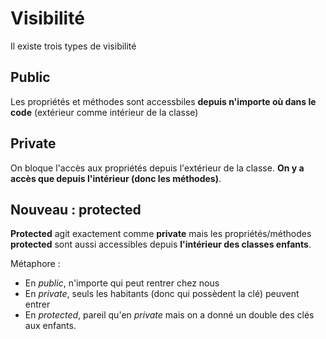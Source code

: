 # Visibilité

Il existe trois types de visibilité 

## Public

Les propriétés et méthodes sont accessbiles **depuis n'importe où dans le code** (extérieur comme intérieur de la classe)

## Private

On bloque l'accès aux propriétés depuis l'extérieur de la classe. **On y a accès que depuis l'intérieur (donc les méthodes)**.

## Nouveau : protected

**Protected** agit exactement comme **private** mais les propriétés/méthodes **protected** sont aussi accessibles depuis **l'intérieur des classes enfants**.


Métaphore : 

- En *public*, n'importe qui peut rentrer chez nous
- En *private*, seuls les habitants (donc qui possèdent la clé) peuvent entrer
- En *protected*, pareil qu'en *private* mais on a donné un double des clés aux enfants.